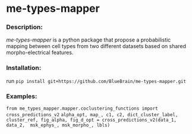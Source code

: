 # me-types-mapper

### Description:

_me-types-mapper_ is a python package that propose a probabilistic mapping between cell types from two different datasets 
based on shared morpho-electrical features.

### Installation:

run `pip install git+https://github.com/BlueBrain/me-types-mapper.git`

### Examples:

`from me_types_mapper.mapper.coclustering_functions import cross_predictions_v2`
`alpha_opt, map_, c1, c2, dict_cluster_label, cluster_ref, fig_alpha, fig_d_opt = cross_predictions_v2(data_1, data_2, 
msk_ephys_, msk_morpho_, lbls)`
